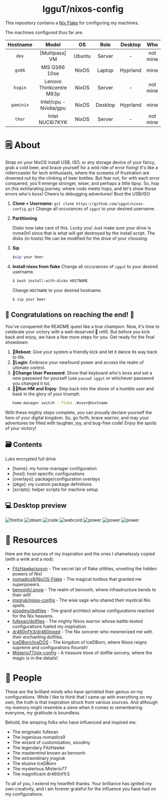 <h1 align="center">IgguT/nixos-config</h1>

This repository contains a [Nix Flake](https://nixos.wiki/wiki/Flakes) for configuring my machines.

The machines configured thus far are:

| Hostname  |          Model          |   OS   |  Role   | Desktop  |   Who    |
| :-------: | :---------------------: | :----: | :-----: | :------: | :------: |
|   `dev`   |     [Multipass] VM      | Ubuntu | Server  |    -     | not mine |
|  `gs66`   |      MIS GS66 10se      | NixOS  | Laptop  | Hyprland |   mine   |
|  `hugin`  | Lenovo Thinkcentre M93p | NixOS  | Server  |    -     | not mine |
| `gaminix` | Intel/cpu - Nvidia/gpu  | NixOS  | Desktop | Hyprland |   mine   |
|  `thor`   |     Intel NUC6i7KYK     | NixOS  | Server  |    -     | not mine |

# 🗒️ About

Strap on your NixOS install USB, ISO, or any storage device of your fancy, grab a cold beer, and brace yourself for a wild ride of error fixing! It's like a rollercoaster for tech enthusiasts, where the screams of frustration are drowned out by the clinking of beer bottles. But fear not, for with each error conquered, you'll emerge stronger, wiser, and perhaps a little tipsy. So, hop on this exhilarating journey, where code meets hops, and let's show those errors who's boss! Cheers to debugging adventures!
Boot the USB/ISO

1. **Clone + Username:**
   `git clone https://github.com/iggut/nixos-config.git`
   Change all occurances of `iggut` to your desired username.

2. **Partitioning**

   Disko now take care of this. Lucky you! Just make sure your drive is nvme0n1 since that is what will get destroyed by the install script. The disks (in hosts) file can be modified for the drive of your choosing.

3. **Sip**

   ```bash
   $sip your beer
   ```

4. **Install nixos from flake**
   Change all occurances of `iggut` to your desired username.
   ```bash
   $ bash install-with-disko HOSTNAME
   ```
   Change `HOSTNAME` to your desired hostname.
   ```bash
   $ sip your beer
   ```

## 🎉 Congratulations on reaching the end! 🎉

You've conquered the README quest like a true champion. Now, it's time to celebrate your victory with a well-deserved 🍺 refill. But before you kick back and enjoy, we have a few more steps for you. Get ready for the final showdown:

1. 🔄**Reboot**: Give your system a friendly kick and let it dance its way back to life.
2. 👑**Login**: Embrace your newfound power and access the realm of ultimate control.
3. 🔐**Change User Password**: Show that keyboard who's boss and set a new password for yourself (use `passwd iggut` or whichever password you changed it to).
4. 🚶‍♀️**Run HM and Enjoy**: Step back into the shoes of a humble user and bask in the glory of your triumph.
   ```bash
   home-manager switch --flake .#user@hostname
   ```

With these mighty steps complete, you can proudly declare yourself the hero of your digital kingdom. So, go forth, brave warrior, and may your adventures be filled with laughter, joy, and bug-free code! Enjoy the spoils of your victory!

## 🗃️ Contents

Luks encrypted full drive

- [home]: my home-manager configuration
- [host]: host-specific configurations
- [overlays]: package/configuration overlays
- [pkgs]: my custom package definitions
- [scripts]: helper scripts for machine setup

## 💻 Desktop preview

![firefox](.github/screenshots/main.png)
![steam](.github/screenshots/gaming.png)
![code](.github/screenshots/editors.png)
![webcord](.github/screenshots/webcord.png)
![power](.github/screenshots/dock.png)
![power](.github/screenshots/launcher.png)
![power](.github/screenshots/hypr_power.png)

# 💾 Resources

Here are the sources of my inspiration and the ones I shamelessly copied (with a wink and a nod):

- [FitzHawke/soxyn](https://github.com/FitzHawke/soxyn) - The secret lair of flake utilities, unveiling the hidden powers of Nix!
- [nomadics9/NixOS-Flake](https://github.com/nomadics9/NixOS-Flake) - The magical toolbox that granted me superpowers.
- [benvonh/.snow](https://github.com/benvonh/.snow) - The realm of benvonh, where infrastructure bends to their will!
- [jnsgruk/nixos-config](https://github.com/jnsgruk/nixos-config) - The wise sage who shared their mystical Nix spells.
- [sioodmy/dotfiles](https://github.com/sioodmy/dotfiles) - The grand architect whose configurations reached for the Nix heavens.
- [fufexan/dotfiles](https://github.com/fufexan/dotfiles) - The mighty Nixos warrior whose battle-tested configurations fueled my inspiration.
- [dr460nf1r3/dr460nixed](https://github.com/dr460nf1r3/dr460nixed) - The Nix sorcerer who mesmerized me with their enchanting dotfiles.
- [IceDBorn/IceDOS](https://github.com/IceDBorn/IceDOS) - The kingdom of IceDBorn, where Nixos reigns supreme and configurations flourish!
- [Misterio77/nix-config](https://github.com/Misterio77/nix-config) - A treasure trove of dotfile sorcery, where the magic is in the details!

# 👥 People

These are the brilliant minds who have sprinkled their genius on my configurations. While I like to think that I came up with everything on my own, the truth is that inspiration struck from various sources. And although my memory might resemble a sieve when it comes to remembering everyone, my gratitude is boundless.

Behold, the amazing folks who have influenced and inspired me:

- The enigmatic fufexan
- The ingenious nomadics9
- The wizard of customization, sioodmy
- The legendary FitzHawke
- The mastermind known as benvonh
- The extraordinary jnsgruk
- The elusive IceDBorn
- The mysterious Misterio77
- The magnificent dr460nf1r3

To all of you, I extend my heartfelt thanks. Your brilliance has ignited my own creativity, and I am forever grateful for the influence you have had on my configurations.
